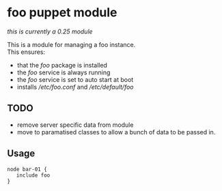 # foo puppet module

*this is currently a 0.25 module*  

This is a module for managing a foo instance.  
This ensures:

* that the _foo_ package is installed
* the _foo_ service is always running
* the _foo_ service is set to auto start at boot
* installs _/etc/foo.conf_ and _/etc/default/foo_

## TODO

* remove server specific data from module
* move to paramatised classes to allow a bunch of data to be passed in.

## Usage

    node bar-01 {
       include foo
    }
